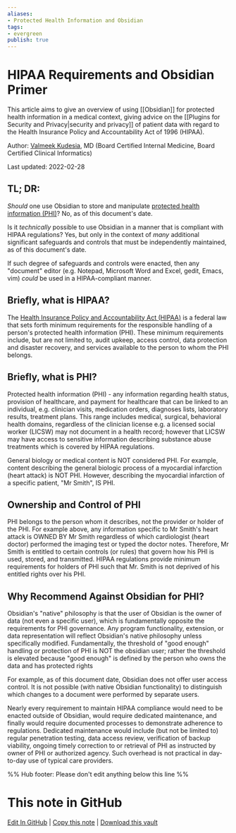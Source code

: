 ```yaml
---
aliases: 
- Protected Health Information and Obsidian
tags:
- evergreen
publish: true
---
```


# HIPAA Requirements and Obsidian Primer

This article aims to give an overview of using [[Obsidian]] for protected health information in a medical context, giving advice on the [[Plugins for Security and Privacy|security and privacy]] of patient data with regard to the Health Insurance Policy and Accountability Act of 1996 (HIPAA).

Author: [Valmeek Kudesia](https://www.linkedin.com/in/valmeekkudesia), MD (Board Certified Internal Medicine, Board Certified Clinical Informatics)

Last updated: 2022-02-28

## TL; DR:
*Should* one use Obsidian to store and manipulate [protected health information (PHI)](https://www.hhs.gov/answers/hipaa/what-is-phi/index.html)? No, as of this document's date.

Is it *technically* possible to use Obsidian in a manner that is compliant with HIPAA regulations? Yes, but only in the context of *many* additional significant safeguards and controls that must be independently maintained, as of this document's date.

If such degree of safeguards and controls were enacted, then any "document" editor (e.g. Notepad, Microsoft Word and Excel, gedit, Emacs, vim) *could* be used in a HIPAA-compliant manner.

## Briefly, what is HIPAA?
The [Health Insurance Policy and Accountability Act (HIPAA)](https://www.cdc.gov/phlp/publications/topic/hipaa.html) is a federal law that sets forth minimum requirements for the responsible handling of a person's protected health information (PHI). These minimum requirements include, but are not limited to, audit upkeep, access control, data protection and disaster recovery, and services available to the person to whom the PHI belongs.

## Briefly, what is PHI?
Protected health information (PHI) - any information regarding health status, provision of healthcare, and payment for healthcare that can be linked to an individual, e.g. clinician visits, medication orders, diagnoses lists, laboratory results, treatment plans. This range includes medical, surgical, behavioral health domains, regardless of the clinician license e.g. a licensed social worker (LICSW) may not document in a health record; however that LICSW may have access to sensitive information describing substance abuse treatments which is covered by HIPAA regulations.

General biology or medical content is NOT considered PHI. For example, content describing the general biologic process of a myocardial infarction (heart attack) is NOT PHI. However, describing the myocardial infarction of a specific patient, "Mr Smith", IS PHI.

## Ownership and Control of PHI
PHI belongs to the person whom it describes, not the provider or holder of the PHI. For example above, any information specific to Mr Smith's heart attack is OWNED BY Mr Smith regardless of which cardiologist (heart doctor) performed the imaging test or typed the doctor notes. Therefore, Mr Smith is entitled to certain controls (or rules) that govern how his PHI is used, stored, and transmitted. HIPAA regulations provide minimum requirements for holders of PHI such that Mr. Smith is not deprived of his entitled rights over his PHI.

## Why Recommend Against Obsidian for PHI?
Obsidian's "native" philosophy is that the user of Obsidian is the owner of data (not even a specific user), which is fundamentally opposite the requirements for PHI governance. Any program functionality, extension, or data representation will reflect Obsidian's native philosophy unless specifically modified. Fundamentally, the threshold of "good enough" handling or  protection of PHI is NOT the obsidian user; rather the threshold is elevated because "good enough" is defined by the person who owns the data and has protected rights

For example, as of this document date, Obsidian does not offer user access control. It is not possible (with native Obsidian functionality) to distinguish which changes to a document were performed by separate users.

Nearly every requirement to maintain HIPAA compliance would need to be enacted outside of Obsidian, would require dedicated maintenance, and finally would require documented processes to demonstrate adherence to regulations. Dedicated maintenance would include (but not be limited to) regular penetration testing, data access review, verification of backup viability, ongoing timely correction to or retrieval of PHI as instructed by owner of PHI or authorized agency. Such overhead is not practical in day-to-day use of typical care providers.

%% Hub footer: Please don't edit anything below this line %%

# This note in GitHub

<span class="git-footer">[Edit In GitHub](https://github.dev/obsidian-community/obsidian-hub/blob/main/04%20-%20Guides%2C%20Workflows%2C%20%26%20Courses/Guides/HIPAA%20Requirements%20and%20Obsidian%20Primer.md "git-hub-edit-note") | [Copy this note](https://raw.githubusercontent.com/obsidian-community/obsidian-hub/main/04%20-%20Guides%2C%20Workflows%2C%20%26%20Courses/Guides/HIPAA%20Requirements%20and%20Obsidian%20Primer.md "git-hub-copy-note") | [Download this vault](https://github.com/obsidian-community/obsidian-hub/archive/refs/heads/main.zip "git-hub-download-vault") </span>
